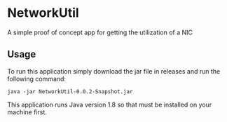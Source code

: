 # NetworkUtil
A simple proof of concept app for getting the utilization of a NIC

## Usage

To run this application simply download the jar file in releases and run the following command:

`java -jar NetworkUtil-0.0.2-Snapshot.jar`

This application runs Java version 1.8 so that must be installed on your machine first.
